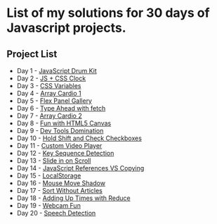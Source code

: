 # List of my solutions for 30 days of Javascript projects.

## Project List
* Day 1 - [JavaScript Drum Kit](./Day%201%20-%20JS%20Drum%20Kit)
* Day 2 - [JS + CSS Clock](./Day%202%20-%20JS%20+%20CSS%20Clock)
* Day 3 - [CSS Variables](./Day%203%20-%20CSS%20Variables)
* Day 4 - [Array Cardio 1](./Day%204%20-%20Array%20Cardio%201)
* Day 5 - [Flex Panel Gallery](./Day%205%20-%20Flex%20Panel%20Gallery)
* Day 6 - [Type Ahead with fetch](./Day%206%20-%20Type%20Ahead%20with%20fetch)
* Day 7 - [Array Cardio 2](./Day%207%20-%20Array%20Cardio%202)
* Day 8 - [Fun with HTML5 Canvas](./Day%208%20-%20Fun%20with%20HTML5%20Canvas)
* Day 9 - [Dev Tools Domination](./Day%209%20-%20Dev%20Tools%20Domination)
* Day 10 - [Hold Shift and Check Checkboxes](./Day%2010%20-%20Hold%20Shift%20and%20Check%20Checkboxes)
* Day 11 - [Custom Video Player](./Day%2011%20-%20Custom%20Video%20Player)
* Day 12 - [Key Sequence Detection](./Day%2012%20-%20Key%20Sequence%20Detection)
* Day 13 - [Slide in on Scroll](./Day%2013%20-%20Slide%20in%20on%20Scroll)
* Day 14 - [JavaScript References VS Copying](./Day%2014%20-%20JavaScript%20References%20VS%20Copying)
* Day 15 - [LocalStorage](./Day%2015%20-%20LocalStorage)
* Day 16 - [Mouse Move Shadow](./Day%2016%20-%20Mouse%20Move%20Shadow)
* Day 17 - [Sort Without Articles](./Day%2017%20-%20Sort%20Without%20Articles)
* Day 18 - [Adding Up Times with Reduce](./Day%2017%20-%20Adding%20Up%20Times%20with%20Reduce)
* Day 19 - [Webcam Fun](./Day%2019%20-%20Webcam%20Fun)
* Day 20 - [Speech Detection](./Day%2020%20-%20Speech%20Detection)
